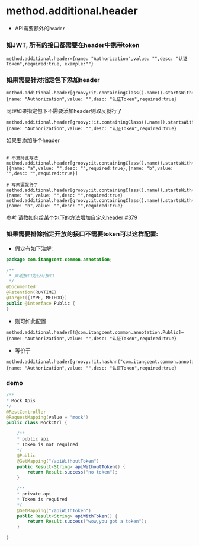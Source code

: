 # method.additional.header

- API需要额外的`header`

### 如JWT, 所有的接口都需要在header中携带token

```properties
method.additional.header={name: "Authorization",value: "",desc: "认证Token",required:true, example:""}
```

### 如果需要针对指定包下添加header
```properties
method.additional.header[groovy:it.containingClass().name().startsWith("com.test.api")]={name: "Authorization",value: "",desc: "认证Token",required:true}
```
同理如果指定包下不需要添加header则取反就行了
```properties
method.additional.header[groovy:!it.containingClass().name().startsWith("com.test.api")]={name: "Authorization",value: "",desc: "认证Token",required:true}
```
如果要添加多个header
```properties

# 不支持此写法 method.additional.header[groovy:it.containingClass().name().startsWith("com.test.api")]=[{name: "a",value: "",desc: "",required:true},{name: "b",value: "",desc: "",required:true}]

# 写两遍就行了
method.additional.header[groovy:it.containingClass().name().startsWith("com.test.api")]={name: "a",value: "",desc: "",required:true}
method.additional.header[groovy:it.containingClass().name().startsWith("com.test.api")]={name: "b",value: "",desc: "",required:true}
```
参考 [请教如何给某个包下的方法增加自定义header #379](https://github.com/tangcent/easy-yapi/issues/379)


### 如果需要排除指定开放的接口不需要token可以这样配置:

- 假定有如下注解:

```java
package com.itangcent.common.annotation;

/**
 * 声明接口为公开接口
 */
@Documented
@Retention(RUNTIME)
@Target({TYPE, METHOD})
public @interface Public {
}

```

- 则可如此配置

```properties
method.additional.header[!@com.itangcent.common.annotation.Public]={name: "Authorization",value: "",desc: "认证Token",required:true}
```

- 等价于

```properties
method.additional.header[groovy:!it.hasAnn("com.itangcent.common.annotation.Public")]={name: "Authorization",value: "",desc: "认证Token",required:true}
```


### demo

```java
/**
* Mock Apis
*/
@RestController
@RequestMapping(value = "mock")
public class MockCtrl {

    /**
    * public api
    * Token is not required
    */
    @Public
    @GetMapping("/apiWithoutToken")
    public Result<String> apiWithoutToken() {
        return Result.success("no token");
    }

    /**
    * private api
    * Token is required
    */
    @GetMapping("/apiWithToken")
    public Result<String> apiWithToken() {
        return Result.success("wow,you got a token");
    }

}
```
